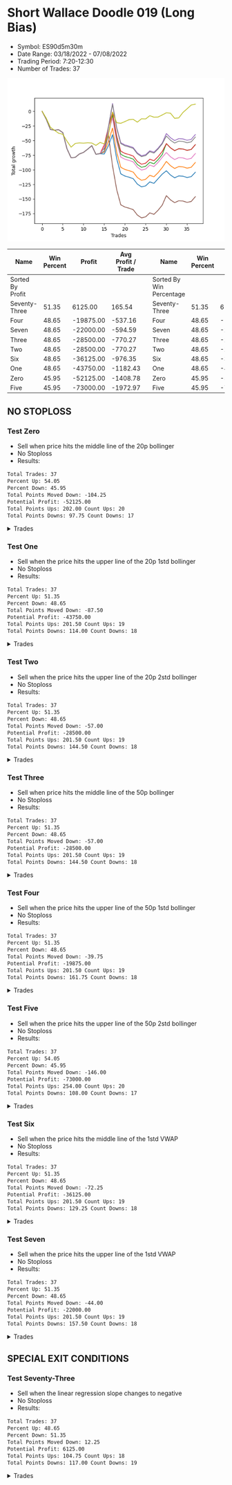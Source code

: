 # Short Wallace Doodle 019 (Long Bias)
- Symbol: ES90d5m30m
- Date Range: 03/18/2022 - 07/08/2022
- Trading Period: 7:20-12:30
- Number of Trades: 37

![Plot](ShortWallaceDoodle019ES90d5m30m(LongBias).png)

| Name | Win Percent | Profit | Avg Profit / Trade |     | Name | Win Percent | Profit | Avg Profit / Trade |
| ---- | ----------- | ------ | ------------------ | --- | ---- | ----------- | ------ | ------------------ |
| Sorted By <br> Profit | | | | | Sorted By <br> Win Percentage ||||
| Seventy-Three | 51.35 | 6125.00 | 165.54 |     | Seventy-Three | 51.35 | 6125.00 | 165.54 |
| Four | 48.65 | -19875.00 | -537.16 |     | Four | 48.65 | -19875.00 | -537.16 |
| Seven | 48.65 | -22000.00 | -594.59 |     | Seven | 48.65 | -22000.00 | -594.59 |
| Three | 48.65 | -28500.00 | -770.27 |     | Three | 48.65 | -28500.00 | -770.27 |
| Two | 48.65 | -28500.00 | -770.27 |     | Two | 48.65 | -28500.00 | -770.27 |
| Six | 48.65 | -36125.00 | -976.35 |     | Six | 48.65 | -36125.00 | -976.35 |
| One | 48.65 | -43750.00 | -1182.43 |     | One | 48.65 | -43750.00 | -1182.43 |
| Zero | 45.95 | -52125.00 | -1408.78 |     | Zero | 45.95 | -52125.00 | -1408.78 |
| Five | 45.95 | -73000.00 | -1972.97 |     | Five | 45.95 | -73000.00 | -1972.97 |

## NO STOPLOSS

### Test Zero
* Sell when price hits the middle line of the 20p bollinger
* No Stoploss
* Results:
```
Total Trades: 37
Percent Up: 54.05
Percent Down: 45.95
Total Points Moved Down: -104.25
Potential Profit: -52125.00
Total Points Ups: 202.00 Count Ups: 20
Total Points Downs: 97.75 Count Downs: 17
```

<details><summary>Trades</summary>

<code>In: 2022-03-24 08:05:00		Out: 2022-03-24 08:35:55		Total Position Time: 30:55		Total Move Down: -13.50		Total to Date: -13.50</code> <br />
<code>In: 2022-03-24 08:10:00		Out: 2022-03-24 08:40:55		Total Position Time: 30:55		Total Move Down: -17.50		Total to Date: -31.00</code> <br />
<code>In: 2022-03-24 08:30:00		Out: 2022-03-24 09:00:55		Total Position Time: 30:55		Total Move Down: -1.25		Total to Date: -32.25</code> <br />
<code>In: 2022-03-25 07:25:00		Out: 2022-03-25 07:55:55		Total Position Time: 30:55		Total Move Down: 0.75		Total to Date: -31.50</code> <br />
<code>In: 2022-03-29 12:10:00		Out: 2022-03-29 12:40:55		Total Position Time: 30:55		Total Move Down: -5.00		Total to Date: -36.50</code> <br />
<code>In: 2022-04-07 11:45:00		Out: 2022-04-07 12:15:55		Total Position Time: 30:55		Total Move Down: -27.50		Total to Date: -64.00</code> <br />
<code>In: 2022-04-07 11:50:00		Out: 2022-04-07 12:20:55		Total Position Time: 30:55		Total Move Down: -15.50		Total to Date: -79.50</code> <br />
<code>In: 2022-04-07 12:15:00		Out: 2022-04-07 12:45:55		Total Position Time: 30:55		Total Move Down: 0.75		Total to Date: -78.75</code> <br />
<code>In: 2022-04-08 08:05:00		Out: 2022-04-08 08:35:55		Total Position Time: 30:55		Total Move Down: 5.75		Total to Date: -73.00</code> <br />
<code>In: 2022-04-13 08:25:00		Out: 2022-04-13 08:55:55		Total Position Time: 30:55		Total Move Down: 2.75		Total to Date: -70.25</code> <br />
<code>In: 2022-04-13 08:30:00		Out: 2022-04-13 09:00:55		Total Position Time: 30:55		Total Move Down: 5.50		Total to Date: -64.75</code> <br />
<code>In: 2022-04-20 10:45:00		Out: 2022-04-20 11:13:25		Total Position Time: 28:25		Total Move Down: 5.75		Total to Date: -59.00</code> <br />
<code>In: 2022-04-28 09:50:00		Out: 2022-04-28 10:20:55		Total Position Time: 30:55		Total Move Down: -14.75		Total to Date: -73.75</code> <br />
<code>In: 2022-05-03 08:30:00		Out: 2022-05-03 09:00:55		Total Position Time: 30:55		Total Move Down: 1.25		Total to Date: -72.50</code> <br />
<code>In: 2022-05-04 10:55:00		Out: 2022-05-04 10:56:10		Total Position Time: 01:10		Total Move Down: -0.50		Total to Date: -73.00</code> <br />
<code>In: 2022-05-04 11:05:00		Out: 2022-05-04 11:07:15		Total Position Time: 02:15		Total Move Down: 14.00		Total to Date: -59.00</code> <br />
<code>In: 2022-05-04 11:30:00		Out: 2022-05-04 11:31:10		Total Position Time: 01:10		Total Move Down: 19.00		Total to Date: -40.00</code> <br />
<code>In: 2022-05-04 12:05:00		Out: 2022-05-04 12:35:55		Total Position Time: 30:55		Total Move Down: -40.75		Total to Date: -80.75</code> <br />
<code>In: 2022-05-04 12:15:00		Out: 2022-05-04 12:45:55		Total Position Time: 30:55		Total Move Down: -26.25		Total to Date: -107.00</code> <br />
<code>In: 2022-05-16 10:35:00		Out: 2022-05-16 11:05:55		Total Position Time: 30:55		Total Move Down: -3.75		Total to Date: -110.75</code> <br />
<code>In: 2022-05-16 10:40:00		Out: 2022-05-16 11:10:55		Total Position Time: 30:55		Total Move Down: -2.00		Total to Date: -112.75</code> <br />
<code>In: 2022-05-17 12:05:00		Out: 2022-05-17 12:35:55		Total Position Time: 30:55		Total Move Down: -2.50		Total to Date: -115.25</code> <br />
<code>In: 2022-05-24 10:55:00		Out: 2022-05-24 11:25:55		Total Position Time: 30:55		Total Move Down: -9.25		Total to Date: -124.50</code> <br />
<code>In: 2022-05-24 11:10:00		Out: 2022-05-24 11:40:55		Total Position Time: 30:55		Total Move Down: -4.75		Total to Date: -129.25</code> <br />
<code>In: 2022-05-27 12:25:00		Out: 2022-05-27 12:46:00		Total Position Time: 21:00		Total Move Down: 1.75		Total to Date: -127.50</code> <br />
<code>In: 2022-05-31 09:05:00		Out: 2022-05-31 09:35:55		Total Position Time: 30:55		Total Move Down: 6.75		Total to Date: -120.75</code> <br />
<code>In: 2022-06-07 07:40:00		Out: 2022-06-07 08:10:55		Total Position Time: 30:55		Total Move Down: -2.50		Total to Date: -123.25</code> <br />
<code>In: 2022-06-21 12:05:00		Out: 2022-06-21 12:35:35		Total Position Time: 30:35		Total Move Down: 8.00		Total to Date: -115.25</code> <br />
<code>In: 2022-06-21 12:10:00		Out: 2022-06-21 12:35:35		Total Position Time: 25:35		Total Move Down: 7.75		Total to Date: -107.50</code> <br />
<code>In: 2022-06-23 08:10:00		Out: 2022-06-23 08:24:00		Total Position Time: 14:00		Total Move Down: 5.75		Total to Date: -101.75</code> <br />
<code>In: 2022-06-27 07:55:00		Out: 2022-06-27 08:25:55		Total Position Time: 30:55		Total Move Down: -7.25		Total to Date: -109.00</code> <br />
<code>In: 2022-06-27 08:20:00		Out: 2022-06-27 08:50:55		Total Position Time: 30:55		Total Move Down: -4.75		Total to Date: -113.75</code> <br />
<code>In: 2022-06-27 08:25:00		Out: 2022-06-27 08:55:55		Total Position Time: 30:55		Total Move Down: 3.25		Total to Date: -110.50</code> <br />
<code>In: 2022-07-05 10:40:00		Out: 2022-07-05 11:10:55		Total Position Time: 30:55		Total Move Down: -0.50		Total to Date: -111.00</code> <br />
<code>In: 2022-07-05 11:40:00		Out: 2022-07-05 12:10:55		Total Position Time: 30:55		Total Move Down: -2.25		Total to Date: -113.25</code> <br />
<code>In: 2022-07-06 11:45:00		Out: 2022-07-06 12:15:55		Total Position Time: 30:55		Total Move Down: 1.50		Total to Date: -111.75</code> <br />
<code>In: 2022-07-07 12:20:00		Out: 2022-07-07 12:38:25		Total Position Time: 18:25		Total Move Down: 7.50		Total to Date: -104.25</code> <br />


</details>

### Test One
* Sell when the price hits the upper line of the 20p 1std bollinger
* No Stoploss
* Results:
```
Total Trades: 37
Percent Up: 51.35
Percent Down: 48.65
Total Points Moved Down: -87.50
Potential Profit: -43750.00
Total Points Ups: 201.50 Count Ups: 19
Total Points Downs: 114.00 Count Downs: 18
```

<details><summary>Trades</summary>

<code>In: 2022-03-24 08:05:00		Out: 2022-03-24 08:35:55		Total Position Time: 30:55		Total Move Down: -13.50		Total to Date: -13.50</code> <br />
<code>In: 2022-03-24 08:10:00		Out: 2022-03-24 08:40:55		Total Position Time: 30:55		Total Move Down: -17.50		Total to Date: -31.00</code> <br />
<code>In: 2022-03-24 08:30:00		Out: 2022-03-24 09:00:55		Total Position Time: 30:55		Total Move Down: -1.25		Total to Date: -32.25</code> <br />
<code>In: 2022-03-25 07:25:00		Out: 2022-03-25 07:55:55		Total Position Time: 30:55		Total Move Down: 0.75		Total to Date: -31.50</code> <br />
<code>In: 2022-03-29 12:10:00		Out: 2022-03-29 12:40:55		Total Position Time: 30:55		Total Move Down: -5.00		Total to Date: -36.50</code> <br />
<code>In: 2022-04-07 11:45:00		Out: 2022-04-07 12:15:55		Total Position Time: 30:55		Total Move Down: -27.50		Total to Date: -64.00</code> <br />
<code>In: 2022-04-07 11:50:00		Out: 2022-04-07 12:20:55		Total Position Time: 30:55		Total Move Down: -15.50		Total to Date: -79.50</code> <br />
<code>In: 2022-04-07 12:15:00		Out: 2022-04-07 12:45:55		Total Position Time: 30:55		Total Move Down: 0.75		Total to Date: -78.75</code> <br />
<code>In: 2022-04-08 08:05:00		Out: 2022-04-08 08:35:55		Total Position Time: 30:55		Total Move Down: 5.75		Total to Date: -73.00</code> <br />
<code>In: 2022-04-13 08:25:00		Out: 2022-04-13 08:55:55		Total Position Time: 30:55		Total Move Down: 2.75		Total to Date: -70.25</code> <br />
<code>In: 2022-04-13 08:30:00		Out: 2022-04-13 09:00:55		Total Position Time: 30:55		Total Move Down: 5.50		Total to Date: -64.75</code> <br />
<code>In: 2022-04-20 10:45:00		Out: 2022-04-20 11:15:55		Total Position Time: 30:55		Total Move Down: 6.00		Total to Date: -58.75</code> <br />
<code>In: 2022-04-28 09:50:00		Out: 2022-04-28 10:20:55		Total Position Time: 30:55		Total Move Down: -14.75		Total to Date: -73.50</code> <br />
<code>In: 2022-05-03 08:30:00		Out: 2022-05-03 09:00:55		Total Position Time: 30:55		Total Move Down: 1.25		Total to Date: -72.25</code> <br />
<code>In: 2022-05-04 10:55:00		Out: 2022-05-04 11:07:20		Total Position Time: 12:20		Total Move Down: 2.50		Total to Date: -69.75</code> <br />
<code>In: 2022-05-04 11:05:00		Out: 2022-05-04 11:07:20		Total Position Time: 02:20		Total Move Down: 18.00		Total to Date: -51.75</code> <br />
<code>In: 2022-05-04 11:30:00		Out: 2022-05-04 11:31:20		Total Position Time: 01:20		Total Move Down: 23.00		Total to Date: -28.75</code> <br />
<code>In: 2022-05-04 12:05:00		Out: 2022-05-04 12:35:55		Total Position Time: 30:55		Total Move Down: -40.75		Total to Date: -69.50</code> <br />
<code>In: 2022-05-04 12:15:00		Out: 2022-05-04 12:45:55		Total Position Time: 30:55		Total Move Down: -26.25		Total to Date: -95.75</code> <br />
<code>In: 2022-05-16 10:35:00		Out: 2022-05-16 11:05:55		Total Position Time: 30:55		Total Move Down: -3.75		Total to Date: -99.50</code> <br />
<code>In: 2022-05-16 10:40:00		Out: 2022-05-16 11:10:55		Total Position Time: 30:55		Total Move Down: -2.00		Total to Date: -101.50</code> <br />
<code>In: 2022-05-17 12:05:00		Out: 2022-05-17 12:35:55		Total Position Time: 30:55		Total Move Down: -2.50		Total to Date: -104.00</code> <br />
<code>In: 2022-05-24 10:55:00		Out: 2022-05-24 11:25:55		Total Position Time: 30:55		Total Move Down: -9.25		Total to Date: -113.25</code> <br />
<code>In: 2022-05-24 11:10:00		Out: 2022-05-24 11:40:55		Total Position Time: 30:55		Total Move Down: -4.75		Total to Date: -118.00</code> <br />
<code>In: 2022-05-27 12:25:00		Out: 2022-05-27 12:46:00		Total Position Time: 21:00		Total Move Down: 1.75		Total to Date: -116.25</code> <br />
<code>In: 2022-05-31 09:05:00		Out: 2022-05-31 09:35:55		Total Position Time: 30:55		Total Move Down: 6.75		Total to Date: -109.50</code> <br />
<code>In: 2022-06-07 07:40:00		Out: 2022-06-07 08:10:55		Total Position Time: 30:55		Total Move Down: -2.50		Total to Date: -112.00</code> <br />
<code>In: 2022-06-21 12:05:00		Out: 2022-06-21 12:35:55		Total Position Time: 30:55		Total Move Down: 7.00		Total to Date: -105.00</code> <br />
<code>In: 2022-06-21 12:10:00		Out: 2022-06-21 12:40:55		Total Position Time: 30:55		Total Move Down: 8.75		Total to Date: -96.25</code> <br />
<code>In: 2022-06-23 08:10:00		Out: 2022-06-23 08:31:35		Total Position Time: 21:35		Total Move Down: 10.50		Total to Date: -85.75</code> <br />
<code>In: 2022-06-27 07:55:00		Out: 2022-06-27 08:25:55		Total Position Time: 30:55		Total Move Down: -7.25		Total to Date: -93.00</code> <br />
<code>In: 2022-06-27 08:20:00		Out: 2022-06-27 08:50:55		Total Position Time: 30:55		Total Move Down: -4.75		Total to Date: -97.75</code> <br />
<code>In: 2022-06-27 08:25:00		Out: 2022-06-27 08:55:55		Total Position Time: 30:55		Total Move Down: 3.25		Total to Date: -94.50</code> <br />
<code>In: 2022-07-05 10:40:00		Out: 2022-07-05 11:10:55		Total Position Time: 30:55		Total Move Down: -0.50		Total to Date: -95.00</code> <br />
<code>In: 2022-07-05 11:40:00		Out: 2022-07-05 12:10:55		Total Position Time: 30:55		Total Move Down: -2.25		Total to Date: -97.25</code> <br />
<code>In: 2022-07-06 11:45:00		Out: 2022-07-06 12:15:55		Total Position Time: 30:55		Total Move Down: 1.50		Total to Date: -95.75</code> <br />
<code>In: 2022-07-07 12:20:00		Out: 2022-07-07 12:46:00		Total Position Time: 26:00		Total Move Down: 8.25		Total to Date: -87.50</code> <br />


</details>

### Test Two
* Sell when the price hits the upper line of the 20p 2std bollinger
* No Stoploss
* Results:
```
Total Trades: 37
Percent Up: 51.35
Percent Down: 48.65
Total Points Moved Down: -57.00
Potential Profit: -28500.00
Total Points Ups: 201.50 Count Ups: 19
Total Points Downs: 144.50 Count Downs: 18
```

<details><summary>Trades</summary>

<code>In: 2022-03-24 08:05:00		Out: 2022-03-24 08:35:55		Total Position Time: 30:55		Total Move Down: -13.50		Total to Date: -13.50</code> <br />
<code>In: 2022-03-24 08:10:00		Out: 2022-03-24 08:40:55		Total Position Time: 30:55		Total Move Down: -17.50		Total to Date: -31.00</code> <br />
<code>In: 2022-03-24 08:30:00		Out: 2022-03-24 09:00:55		Total Position Time: 30:55		Total Move Down: -1.25		Total to Date: -32.25</code> <br />
<code>In: 2022-03-25 07:25:00		Out: 2022-03-25 07:55:55		Total Position Time: 30:55		Total Move Down: 0.75		Total to Date: -31.50</code> <br />
<code>In: 2022-03-29 12:10:00		Out: 2022-03-29 12:40:55		Total Position Time: 30:55		Total Move Down: -5.00		Total to Date: -36.50</code> <br />
<code>In: 2022-04-07 11:45:00		Out: 2022-04-07 12:15:55		Total Position Time: 30:55		Total Move Down: -27.50		Total to Date: -64.00</code> <br />
<code>In: 2022-04-07 11:50:00		Out: 2022-04-07 12:20:55		Total Position Time: 30:55		Total Move Down: -15.50		Total to Date: -79.50</code> <br />
<code>In: 2022-04-07 12:15:00		Out: 2022-04-07 12:45:55		Total Position Time: 30:55		Total Move Down: 0.75		Total to Date: -78.75</code> <br />
<code>In: 2022-04-08 08:05:00		Out: 2022-04-08 08:35:55		Total Position Time: 30:55		Total Move Down: 5.75		Total to Date: -73.00</code> <br />
<code>In: 2022-04-13 08:25:00		Out: 2022-04-13 08:55:55		Total Position Time: 30:55		Total Move Down: 2.75		Total to Date: -70.25</code> <br />
<code>In: 2022-04-13 08:30:00		Out: 2022-04-13 09:00:55		Total Position Time: 30:55		Total Move Down: 5.50		Total to Date: -64.75</code> <br />
<code>In: 2022-04-20 10:45:00		Out: 2022-04-20 11:15:55		Total Position Time: 30:55		Total Move Down: 6.00		Total to Date: -58.75</code> <br />
<code>In: 2022-04-28 09:50:00		Out: 2022-04-28 10:20:55		Total Position Time: 30:55		Total Move Down: -14.75		Total to Date: -73.50</code> <br />
<code>In: 2022-05-03 08:30:00		Out: 2022-05-03 09:00:55		Total Position Time: 30:55		Total Move Down: 1.25		Total to Date: -72.25</code> <br />
<code>In: 2022-05-04 10:55:00		Out: 2022-05-04 11:07:40		Total Position Time: 12:40		Total Move Down: 9.00		Total to Date: -63.25</code> <br />
<code>In: 2022-05-04 11:05:00		Out: 2022-05-04 11:07:40		Total Position Time: 02:40		Total Move Down: 24.50		Total to Date: -38.75</code> <br />
<code>In: 2022-05-04 11:30:00		Out: 2022-05-04 11:32:25		Total Position Time: 02:25		Total Move Down: 32.25		Total to Date: -6.50</code> <br />
<code>In: 2022-05-04 12:05:00		Out: 2022-05-04 12:35:55		Total Position Time: 30:55		Total Move Down: -40.75		Total to Date: -47.25</code> <br />
<code>In: 2022-05-04 12:15:00		Out: 2022-05-04 12:45:55		Total Position Time: 30:55		Total Move Down: -26.25		Total to Date: -73.50</code> <br />
<code>In: 2022-05-16 10:35:00		Out: 2022-05-16 11:05:55		Total Position Time: 30:55		Total Move Down: -3.75		Total to Date: -77.25</code> <br />
<code>In: 2022-05-16 10:40:00		Out: 2022-05-16 11:10:55		Total Position Time: 30:55		Total Move Down: -2.00		Total to Date: -79.25</code> <br />
<code>In: 2022-05-17 12:05:00		Out: 2022-05-17 12:35:55		Total Position Time: 30:55		Total Move Down: -2.50		Total to Date: -81.75</code> <br />
<code>In: 2022-05-24 10:55:00		Out: 2022-05-24 11:25:55		Total Position Time: 30:55		Total Move Down: -9.25		Total to Date: -91.00</code> <br />
<code>In: 2022-05-24 11:10:00		Out: 2022-05-24 11:40:55		Total Position Time: 30:55		Total Move Down: -4.75		Total to Date: -95.75</code> <br />
<code>In: 2022-05-27 12:25:00		Out: 2022-05-27 12:46:00		Total Position Time: 21:00		Total Move Down: 1.75		Total to Date: -94.00</code> <br />
<code>In: 2022-05-31 09:05:00		Out: 2022-05-31 09:35:55		Total Position Time: 30:55		Total Move Down: 6.75		Total to Date: -87.25</code> <br />
<code>In: 2022-06-07 07:40:00		Out: 2022-06-07 08:10:55		Total Position Time: 30:55		Total Move Down: -2.50		Total to Date: -89.75</code> <br />
<code>In: 2022-06-21 12:05:00		Out: 2022-06-21 12:35:55		Total Position Time: 30:55		Total Move Down: 7.00		Total to Date: -82.75</code> <br />
<code>In: 2022-06-21 12:10:00		Out: 2022-06-21 12:40:55		Total Position Time: 30:55		Total Move Down: 8.75		Total to Date: -74.00</code> <br />
<code>In: 2022-06-23 08:10:00		Out: 2022-06-23 08:40:05		Total Position Time: 30:05		Total Move Down: 18.75		Total to Date: -55.25</code> <br />
<code>In: 2022-06-27 07:55:00		Out: 2022-06-27 08:25:55		Total Position Time: 30:55		Total Move Down: -7.25		Total to Date: -62.50</code> <br />
<code>In: 2022-06-27 08:20:00		Out: 2022-06-27 08:50:55		Total Position Time: 30:55		Total Move Down: -4.75		Total to Date: -67.25</code> <br />
<code>In: 2022-06-27 08:25:00		Out: 2022-06-27 08:55:55		Total Position Time: 30:55		Total Move Down: 3.25		Total to Date: -64.00</code> <br />
<code>In: 2022-07-05 10:40:00		Out: 2022-07-05 11:10:55		Total Position Time: 30:55		Total Move Down: -0.50		Total to Date: -64.50</code> <br />
<code>In: 2022-07-05 11:40:00		Out: 2022-07-05 12:10:55		Total Position Time: 30:55		Total Move Down: -2.25		Total to Date: -66.75</code> <br />
<code>In: 2022-07-06 11:45:00		Out: 2022-07-06 12:15:55		Total Position Time: 30:55		Total Move Down: 1.50		Total to Date: -65.25</code> <br />
<code>In: 2022-07-07 12:20:00		Out: 2022-07-07 12:46:00		Total Position Time: 26:00		Total Move Down: 8.25		Total to Date: -57.00</code> <br />


</details>

### Test Three
* Sell when price hits the middle line of the 50p bollinger
* No Stoploss
* Results:
```
Total Trades: 37
Percent Up: 51.35
Percent Down: 48.65
Total Points Moved Down: -57.00
Potential Profit: -28500.00
Total Points Ups: 201.50 Count Ups: 19
Total Points Downs: 144.50 Count Downs: 18
```

<details><summary>Trades</summary>

<code>In: 2022-03-24 08:05:00		Out: 2022-03-24 08:35:55		Total Position Time: 30:55		Total Move Down: -13.50		Total to Date: -13.50</code> <br />
<code>In: 2022-03-24 08:10:00		Out: 2022-03-24 08:40:55		Total Position Time: 30:55		Total Move Down: -17.50		Total to Date: -31.00</code> <br />
<code>In: 2022-03-24 08:30:00		Out: 2022-03-24 09:00:55		Total Position Time: 30:55		Total Move Down: -1.25		Total to Date: -32.25</code> <br />
<code>In: 2022-03-25 07:25:00		Out: 2022-03-25 07:55:55		Total Position Time: 30:55		Total Move Down: 0.75		Total to Date: -31.50</code> <br />
<code>In: 2022-03-29 12:10:00		Out: 2022-03-29 12:40:55		Total Position Time: 30:55		Total Move Down: -5.00		Total to Date: -36.50</code> <br />
<code>In: 2022-04-07 11:45:00		Out: 2022-04-07 12:15:55		Total Position Time: 30:55		Total Move Down: -27.50		Total to Date: -64.00</code> <br />
<code>In: 2022-04-07 11:50:00		Out: 2022-04-07 12:20:55		Total Position Time: 30:55		Total Move Down: -15.50		Total to Date: -79.50</code> <br />
<code>In: 2022-04-07 12:15:00		Out: 2022-04-07 12:45:55		Total Position Time: 30:55		Total Move Down: 0.75		Total to Date: -78.75</code> <br />
<code>In: 2022-04-08 08:05:00		Out: 2022-04-08 08:35:55		Total Position Time: 30:55		Total Move Down: 5.75		Total to Date: -73.00</code> <br />
<code>In: 2022-04-13 08:25:00		Out: 2022-04-13 08:55:55		Total Position Time: 30:55		Total Move Down: 2.75		Total to Date: -70.25</code> <br />
<code>In: 2022-04-13 08:30:00		Out: 2022-04-13 09:00:55		Total Position Time: 30:55		Total Move Down: 5.50		Total to Date: -64.75</code> <br />
<code>In: 2022-04-20 10:45:00		Out: 2022-04-20 11:15:55		Total Position Time: 30:55		Total Move Down: 6.00		Total to Date: -58.75</code> <br />
<code>In: 2022-04-28 09:50:00		Out: 2022-04-28 10:20:55		Total Position Time: 30:55		Total Move Down: -14.75		Total to Date: -73.50</code> <br />
<code>In: 2022-05-03 08:30:00		Out: 2022-05-03 09:00:55		Total Position Time: 30:55		Total Move Down: 1.25		Total to Date: -72.25</code> <br />
<code>In: 2022-05-04 10:55:00		Out: 2022-05-04 11:20:50		Total Position Time: 25:50		Total Move Down: 14.75		Total to Date: -57.50</code> <br />
<code>In: 2022-05-04 11:05:00		Out: 2022-05-04 11:20:50		Total Position Time: 15:50		Total Move Down: 30.25		Total to Date: -27.25</code> <br />
<code>In: 2022-05-04 11:30:00		Out: 2022-05-04 11:31:40		Total Position Time: 01:40		Total Move Down: 26.00		Total to Date: -1.25</code> <br />
<code>In: 2022-05-04 12:05:00		Out: 2022-05-04 12:35:55		Total Position Time: 30:55		Total Move Down: -40.75		Total to Date: -42.00</code> <br />
<code>In: 2022-05-04 12:15:00		Out: 2022-05-04 12:45:55		Total Position Time: 30:55		Total Move Down: -26.25		Total to Date: -68.25</code> <br />
<code>In: 2022-05-16 10:35:00		Out: 2022-05-16 11:05:55		Total Position Time: 30:55		Total Move Down: -3.75		Total to Date: -72.00</code> <br />
<code>In: 2022-05-16 10:40:00		Out: 2022-05-16 11:10:55		Total Position Time: 30:55		Total Move Down: -2.00		Total to Date: -74.00</code> <br />
<code>In: 2022-05-17 12:05:00		Out: 2022-05-17 12:35:55		Total Position Time: 30:55		Total Move Down: -2.50		Total to Date: -76.50</code> <br />
<code>In: 2022-05-24 10:55:00		Out: 2022-05-24 11:25:55		Total Position Time: 30:55		Total Move Down: -9.25		Total to Date: -85.75</code> <br />
<code>In: 2022-05-24 11:10:00		Out: 2022-05-24 11:40:55		Total Position Time: 30:55		Total Move Down: -4.75		Total to Date: -90.50</code> <br />
<code>In: 2022-05-27 12:25:00		Out: 2022-05-27 12:46:00		Total Position Time: 21:00		Total Move Down: 1.75		Total to Date: -88.75</code> <br />
<code>In: 2022-05-31 09:05:00		Out: 2022-05-31 09:35:55		Total Position Time: 30:55		Total Move Down: 6.75		Total to Date: -82.00</code> <br />
<code>In: 2022-06-07 07:40:00		Out: 2022-06-07 08:10:55		Total Position Time: 30:55		Total Move Down: -2.50		Total to Date: -84.50</code> <br />
<code>In: 2022-06-21 12:05:00		Out: 2022-06-21 12:35:55		Total Position Time: 30:55		Total Move Down: 7.00		Total to Date: -77.50</code> <br />
<code>In: 2022-06-21 12:10:00		Out: 2022-06-21 12:40:55		Total Position Time: 30:55		Total Move Down: 8.75		Total to Date: -68.75</code> <br />
<code>In: 2022-06-23 08:10:00		Out: 2022-06-23 08:35:20		Total Position Time: 25:20		Total Move Down: 13.50		Total to Date: -55.25</code> <br />
<code>In: 2022-06-27 07:55:00		Out: 2022-06-27 08:25:55		Total Position Time: 30:55		Total Move Down: -7.25		Total to Date: -62.50</code> <br />
<code>In: 2022-06-27 08:20:00		Out: 2022-06-27 08:50:55		Total Position Time: 30:55		Total Move Down: -4.75		Total to Date: -67.25</code> <br />
<code>In: 2022-06-27 08:25:00		Out: 2022-06-27 08:55:55		Total Position Time: 30:55		Total Move Down: 3.25		Total to Date: -64.00</code> <br />
<code>In: 2022-07-05 10:40:00		Out: 2022-07-05 11:10:55		Total Position Time: 30:55		Total Move Down: -0.50		Total to Date: -64.50</code> <br />
<code>In: 2022-07-05 11:40:00		Out: 2022-07-05 12:10:55		Total Position Time: 30:55		Total Move Down: -2.25		Total to Date: -66.75</code> <br />
<code>In: 2022-07-06 11:45:00		Out: 2022-07-06 12:15:55		Total Position Time: 30:55		Total Move Down: 1.50		Total to Date: -65.25</code> <br />
<code>In: 2022-07-07 12:20:00		Out: 2022-07-07 12:46:00		Total Position Time: 26:00		Total Move Down: 8.25		Total to Date: -57.00</code> <br />


</details>

### Test Four
* Sell when the price hits the upper line of the 50p 1std bollinger
* No Stoploss
* Results:
```
Total Trades: 37
Percent Up: 51.35
Percent Down: 48.65
Total Points Moved Down: -39.75
Potential Profit: -19875.00
Total Points Ups: 201.50 Count Ups: 19
Total Points Downs: 161.75 Count Downs: 18
```

<details><summary>Trades</summary>

<code>In: 2022-03-24 08:05:00		Out: 2022-03-24 08:35:55		Total Position Time: 30:55		Total Move Down: -13.50		Total to Date: -13.50</code> <br />
<code>In: 2022-03-24 08:10:00		Out: 2022-03-24 08:40:55		Total Position Time: 30:55		Total Move Down: -17.50		Total to Date: -31.00</code> <br />
<code>In: 2022-03-24 08:30:00		Out: 2022-03-24 09:00:55		Total Position Time: 30:55		Total Move Down: -1.25		Total to Date: -32.25</code> <br />
<code>In: 2022-03-25 07:25:00		Out: 2022-03-25 07:55:55		Total Position Time: 30:55		Total Move Down: 0.75		Total to Date: -31.50</code> <br />
<code>In: 2022-03-29 12:10:00		Out: 2022-03-29 12:40:55		Total Position Time: 30:55		Total Move Down: -5.00		Total to Date: -36.50</code> <br />
<code>In: 2022-04-07 11:45:00		Out: 2022-04-07 12:15:55		Total Position Time: 30:55		Total Move Down: -27.50		Total to Date: -64.00</code> <br />
<code>In: 2022-04-07 11:50:00		Out: 2022-04-07 12:20:55		Total Position Time: 30:55		Total Move Down: -15.50		Total to Date: -79.50</code> <br />
<code>In: 2022-04-07 12:15:00		Out: 2022-04-07 12:45:55		Total Position Time: 30:55		Total Move Down: 0.75		Total to Date: -78.75</code> <br />
<code>In: 2022-04-08 08:05:00		Out: 2022-04-08 08:35:55		Total Position Time: 30:55		Total Move Down: 5.75		Total to Date: -73.00</code> <br />
<code>In: 2022-04-13 08:25:00		Out: 2022-04-13 08:55:55		Total Position Time: 30:55		Total Move Down: 2.75		Total to Date: -70.25</code> <br />
<code>In: 2022-04-13 08:30:00		Out: 2022-04-13 09:00:55		Total Position Time: 30:55		Total Move Down: 5.50		Total to Date: -64.75</code> <br />
<code>In: 2022-04-20 10:45:00		Out: 2022-04-20 11:15:55		Total Position Time: 30:55		Total Move Down: 6.00		Total to Date: -58.75</code> <br />
<code>In: 2022-04-28 09:50:00		Out: 2022-04-28 10:20:55		Total Position Time: 30:55		Total Move Down: -14.75		Total to Date: -73.50</code> <br />
<code>In: 2022-05-03 08:30:00		Out: 2022-05-03 09:00:55		Total Position Time: 30:55		Total Move Down: 1.25		Total to Date: -72.25</code> <br />
<code>In: 2022-05-04 10:55:00		Out: 2022-05-04 11:25:55		Total Position Time: 30:55		Total Move Down: 3.75		Total to Date: -68.50</code> <br />
<code>In: 2022-05-04 11:05:00		Out: 2022-05-04 11:34:10		Total Position Time: 29:10		Total Move Down: 41.75		Total to Date: -26.75</code> <br />
<code>In: 2022-05-04 11:30:00		Out: 2022-05-04 11:34:10		Total Position Time: 04:10		Total Move Down: 40.00		Total to Date: 13.25</code> <br />
<code>In: 2022-05-04 12:05:00		Out: 2022-05-04 12:35:55		Total Position Time: 30:55		Total Move Down: -40.75		Total to Date: -27.50</code> <br />
<code>In: 2022-05-04 12:15:00		Out: 2022-05-04 12:45:55		Total Position Time: 30:55		Total Move Down: -26.25		Total to Date: -53.75</code> <br />
<code>In: 2022-05-16 10:35:00		Out: 2022-05-16 11:05:55		Total Position Time: 30:55		Total Move Down: -3.75		Total to Date: -57.50</code> <br />
<code>In: 2022-05-16 10:40:00		Out: 2022-05-16 11:10:55		Total Position Time: 30:55		Total Move Down: -2.00		Total to Date: -59.50</code> <br />
<code>In: 2022-05-17 12:05:00		Out: 2022-05-17 12:35:55		Total Position Time: 30:55		Total Move Down: -2.50		Total to Date: -62.00</code> <br />
<code>In: 2022-05-24 10:55:00		Out: 2022-05-24 11:25:55		Total Position Time: 30:55		Total Move Down: -9.25		Total to Date: -71.25</code> <br />
<code>In: 2022-05-24 11:10:00		Out: 2022-05-24 11:40:55		Total Position Time: 30:55		Total Move Down: -4.75		Total to Date: -76.00</code> <br />
<code>In: 2022-05-27 12:25:00		Out: 2022-05-27 12:46:00		Total Position Time: 21:00		Total Move Down: 1.75		Total to Date: -74.25</code> <br />
<code>In: 2022-05-31 09:05:00		Out: 2022-05-31 09:35:55		Total Position Time: 30:55		Total Move Down: 6.75		Total to Date: -67.50</code> <br />
<code>In: 2022-06-07 07:40:00		Out: 2022-06-07 08:10:55		Total Position Time: 30:55		Total Move Down: -2.50		Total to Date: -70.00</code> <br />
<code>In: 2022-06-21 12:05:00		Out: 2022-06-21 12:35:55		Total Position Time: 30:55		Total Move Down: 7.00		Total to Date: -63.00</code> <br />
<code>In: 2022-06-21 12:10:00		Out: 2022-06-21 12:40:55		Total Position Time: 30:55		Total Move Down: 8.75		Total to Date: -54.25</code> <br />
<code>In: 2022-06-23 08:10:00		Out: 2022-06-23 08:40:55		Total Position Time: 30:55		Total Move Down: 16.25		Total to Date: -38.00</code> <br />
<code>In: 2022-06-27 07:55:00		Out: 2022-06-27 08:25:55		Total Position Time: 30:55		Total Move Down: -7.25		Total to Date: -45.25</code> <br />
<code>In: 2022-06-27 08:20:00		Out: 2022-06-27 08:50:55		Total Position Time: 30:55		Total Move Down: -4.75		Total to Date: -50.00</code> <br />
<code>In: 2022-06-27 08:25:00		Out: 2022-06-27 08:55:55		Total Position Time: 30:55		Total Move Down: 3.25		Total to Date: -46.75</code> <br />
<code>In: 2022-07-05 10:40:00		Out: 2022-07-05 11:10:55		Total Position Time: 30:55		Total Move Down: -0.50		Total to Date: -47.25</code> <br />
<code>In: 2022-07-05 11:40:00		Out: 2022-07-05 12:10:55		Total Position Time: 30:55		Total Move Down: -2.25		Total to Date: -49.50</code> <br />
<code>In: 2022-07-06 11:45:00		Out: 2022-07-06 12:15:55		Total Position Time: 30:55		Total Move Down: 1.50		Total to Date: -48.00</code> <br />
<code>In: 2022-07-07 12:20:00		Out: 2022-07-07 12:46:00		Total Position Time: 26:00		Total Move Down: 8.25		Total to Date: -39.75</code> <br />


</details>

### Test Five
* Sell when the price hits the upper line of the 50p 2std bollinger
* No Stoploss
* Results:
```
Total Trades: 37
Percent Up: 54.05
Percent Down: 45.95
Total Points Moved Down: -146.00
Potential Profit: -73000.00
Total Points Ups: 254.00 Count Ups: 20
Total Points Downs: 108.00 Count Downs: 17
```

<details><summary>Trades</summary>

<code>In: 2022-03-24 08:05:00		Out: 2022-03-24 08:35:55		Total Position Time: 30:55		Total Move Down: -13.50		Total to Date: -13.50</code> <br />
<code>In: 2022-03-24 08:10:00		Out: 2022-03-24 08:40:55		Total Position Time: 30:55		Total Move Down: -17.50		Total to Date: -31.00</code> <br />
<code>In: 2022-03-24 08:30:00		Out: 2022-03-24 09:00:55		Total Position Time: 30:55		Total Move Down: -1.25		Total to Date: -32.25</code> <br />
<code>In: 2022-03-25 07:25:00		Out: 2022-03-25 07:55:55		Total Position Time: 30:55		Total Move Down: 0.75		Total to Date: -31.50</code> <br />
<code>In: 2022-03-29 12:10:00		Out: 2022-03-29 12:40:55		Total Position Time: 30:55		Total Move Down: -5.00		Total to Date: -36.50</code> <br />
<code>In: 2022-04-07 11:45:00		Out: 2022-04-07 12:15:55		Total Position Time: 30:55		Total Move Down: -27.50		Total to Date: -64.00</code> <br />
<code>In: 2022-04-07 11:50:00		Out: 2022-04-07 12:20:55		Total Position Time: 30:55		Total Move Down: -15.50		Total to Date: -79.50</code> <br />
<code>In: 2022-04-07 12:15:00		Out: 2022-04-07 12:45:55		Total Position Time: 30:55		Total Move Down: 0.75		Total to Date: -78.75</code> <br />
<code>In: 2022-04-08 08:05:00		Out: 2022-04-08 08:35:55		Total Position Time: 30:55		Total Move Down: 5.75		Total to Date: -73.00</code> <br />
<code>In: 2022-04-13 08:25:00		Out: 2022-04-13 08:55:55		Total Position Time: 30:55		Total Move Down: 2.75		Total to Date: -70.25</code> <br />
<code>In: 2022-04-13 08:30:00		Out: 2022-04-13 09:00:55		Total Position Time: 30:55		Total Move Down: 5.50		Total to Date: -64.75</code> <br />
<code>In: 2022-04-20 10:45:00		Out: 2022-04-20 11:15:55		Total Position Time: 30:55		Total Move Down: 6.00		Total to Date: -58.75</code> <br />
<code>In: 2022-04-28 09:50:00		Out: 2022-04-28 10:20:55		Total Position Time: 30:55		Total Move Down: -14.75		Total to Date: -73.50</code> <br />
<code>In: 2022-05-03 08:30:00		Out: 2022-05-03 09:00:55		Total Position Time: 30:55		Total Move Down: 1.25		Total to Date: -72.25</code> <br />
<code>In: 2022-05-04 10:55:00		Out: 2022-05-04 11:25:55		Total Position Time: 30:55		Total Move Down: 3.75		Total to Date: -68.50</code> <br />
<code>In: 2022-05-04 11:05:00		Out: 2022-05-04 11:35:55		Total Position Time: 30:55		Total Move Down: 28.00		Total to Date: -40.50</code> <br />
<code>In: 2022-05-04 11:30:00		Out: 2022-05-04 12:00:55		Total Position Time: 30:55		Total Move Down: -52.50		Total to Date: -93.00</code> <br />
<code>In: 2022-05-04 12:05:00		Out: 2022-05-04 12:35:55		Total Position Time: 30:55		Total Move Down: -40.75		Total to Date: -133.75</code> <br />
<code>In: 2022-05-04 12:15:00		Out: 2022-05-04 12:45:55		Total Position Time: 30:55		Total Move Down: -26.25		Total to Date: -160.00</code> <br />
<code>In: 2022-05-16 10:35:00		Out: 2022-05-16 11:05:55		Total Position Time: 30:55		Total Move Down: -3.75		Total to Date: -163.75</code> <br />
<code>In: 2022-05-16 10:40:00		Out: 2022-05-16 11:10:55		Total Position Time: 30:55		Total Move Down: -2.00		Total to Date: -165.75</code> <br />
<code>In: 2022-05-17 12:05:00		Out: 2022-05-17 12:35:55		Total Position Time: 30:55		Total Move Down: -2.50		Total to Date: -168.25</code> <br />
<code>In: 2022-05-24 10:55:00		Out: 2022-05-24 11:25:55		Total Position Time: 30:55		Total Move Down: -9.25		Total to Date: -177.50</code> <br />
<code>In: 2022-05-24 11:10:00		Out: 2022-05-24 11:40:55		Total Position Time: 30:55		Total Move Down: -4.75		Total to Date: -182.25</code> <br />
<code>In: 2022-05-27 12:25:00		Out: 2022-05-27 12:46:00		Total Position Time: 21:00		Total Move Down: 1.75		Total to Date: -180.50</code> <br />
<code>In: 2022-05-31 09:05:00		Out: 2022-05-31 09:35:55		Total Position Time: 30:55		Total Move Down: 6.75		Total to Date: -173.75</code> <br />
<code>In: 2022-06-07 07:40:00		Out: 2022-06-07 08:10:55		Total Position Time: 30:55		Total Move Down: -2.50		Total to Date: -176.25</code> <br />
<code>In: 2022-06-21 12:05:00		Out: 2022-06-21 12:35:55		Total Position Time: 30:55		Total Move Down: 7.00		Total to Date: -169.25</code> <br />
<code>In: 2022-06-21 12:10:00		Out: 2022-06-21 12:40:55		Total Position Time: 30:55		Total Move Down: 8.75		Total to Date: -160.50</code> <br />
<code>In: 2022-06-23 08:10:00		Out: 2022-06-23 08:40:55		Total Position Time: 30:55		Total Move Down: 16.25		Total to Date: -144.25</code> <br />
<code>In: 2022-06-27 07:55:00		Out: 2022-06-27 08:25:55		Total Position Time: 30:55		Total Move Down: -7.25		Total to Date: -151.50</code> <br />
<code>In: 2022-06-27 08:20:00		Out: 2022-06-27 08:50:55		Total Position Time: 30:55		Total Move Down: -4.75		Total to Date: -156.25</code> <br />
<code>In: 2022-06-27 08:25:00		Out: 2022-06-27 08:55:55		Total Position Time: 30:55		Total Move Down: 3.25		Total to Date: -153.00</code> <br />
<code>In: 2022-07-05 10:40:00		Out: 2022-07-05 11:10:55		Total Position Time: 30:55		Total Move Down: -0.50		Total to Date: -153.50</code> <br />
<code>In: 2022-07-05 11:40:00		Out: 2022-07-05 12:10:55		Total Position Time: 30:55		Total Move Down: -2.25		Total to Date: -155.75</code> <br />
<code>In: 2022-07-06 11:45:00		Out: 2022-07-06 12:15:55		Total Position Time: 30:55		Total Move Down: 1.50		Total to Date: -154.25</code> <br />
<code>In: 2022-07-07 12:20:00		Out: 2022-07-07 12:46:00		Total Position Time: 26:00		Total Move Down: 8.25		Total to Date: -146.00</code> <br />


</details>

### Test Six
* Sell when the price hits the middle line of the 1std VWAP
* No Stoploss
* Results:
```
Total Trades: 37
Percent Up: 51.35
Percent Down: 48.65
Total Points Moved Down: -72.25
Potential Profit: -36125.00
Total Points Ups: 201.50 Count Ups: 19
Total Points Downs: 129.25 Count Downs: 18
```

<details><summary>Trades</summary>

<code>In: 2022-03-24 08:05:00		Out: 2022-03-24 08:35:55		Total Position Time: 30:55		Total Move Down: -13.50		Total to Date: -13.50</code> <br />
<code>In: 2022-03-24 08:10:00		Out: 2022-03-24 08:40:55		Total Position Time: 30:55		Total Move Down: -17.50		Total to Date: -31.00</code> <br />
<code>In: 2022-03-24 08:30:00		Out: 2022-03-24 09:00:55		Total Position Time: 30:55		Total Move Down: -1.25		Total to Date: -32.25</code> <br />
<code>In: 2022-03-25 07:25:00		Out: 2022-03-25 07:55:55		Total Position Time: 30:55		Total Move Down: 0.75		Total to Date: -31.50</code> <br />
<code>In: 2022-03-29 12:10:00		Out: 2022-03-29 12:40:55		Total Position Time: 30:55		Total Move Down: -5.00		Total to Date: -36.50</code> <br />
<code>In: 2022-04-07 11:45:00		Out: 2022-04-07 12:15:55		Total Position Time: 30:55		Total Move Down: -27.50		Total to Date: -64.00</code> <br />
<code>In: 2022-04-07 11:50:00		Out: 2022-04-07 12:20:55		Total Position Time: 30:55		Total Move Down: -15.50		Total to Date: -79.50</code> <br />
<code>In: 2022-04-07 12:15:00		Out: 2022-04-07 12:45:55		Total Position Time: 30:55		Total Move Down: 0.75		Total to Date: -78.75</code> <br />
<code>In: 2022-04-08 08:05:00		Out: 2022-04-08 08:35:55		Total Position Time: 30:55		Total Move Down: 5.75		Total to Date: -73.00</code> <br />
<code>In: 2022-04-13 08:25:00		Out: 2022-04-13 08:55:55		Total Position Time: 30:55		Total Move Down: 2.75		Total to Date: -70.25</code> <br />
<code>In: 2022-04-13 08:30:00		Out: 2022-04-13 09:00:55		Total Position Time: 30:55		Total Move Down: 5.50		Total to Date: -64.75</code> <br />
<code>In: 2022-04-20 10:45:00		Out: 2022-04-20 11:15:55		Total Position Time: 30:55		Total Move Down: 6.00		Total to Date: -58.75</code> <br />
<code>In: 2022-04-28 09:50:00		Out: 2022-04-28 10:20:55		Total Position Time: 30:55		Total Move Down: -14.75		Total to Date: -73.50</code> <br />
<code>In: 2022-05-03 08:30:00		Out: 2022-05-03 09:00:55		Total Position Time: 30:55		Total Move Down: 1.25		Total to Date: -72.25</code> <br />
<code>In: 2022-05-04 10:55:00		Out: 2022-05-04 11:20:20		Total Position Time: 25:20		Total Move Down: 10.50		Total to Date: -61.75</code> <br />
<code>In: 2022-05-04 11:05:00		Out: 2022-05-04 11:20:20		Total Position Time: 15:20		Total Move Down: 26.00		Total to Date: -35.75</code> <br />
<code>In: 2022-05-04 11:30:00		Out: 2022-05-04 11:31:25		Total Position Time: 01:25		Total Move Down: 24.50		Total to Date: -11.25</code> <br />
<code>In: 2022-05-04 12:05:00		Out: 2022-05-04 12:35:55		Total Position Time: 30:55		Total Move Down: -40.75		Total to Date: -52.00</code> <br />
<code>In: 2022-05-04 12:15:00		Out: 2022-05-04 12:45:55		Total Position Time: 30:55		Total Move Down: -26.25		Total to Date: -78.25</code> <br />
<code>In: 2022-05-16 10:35:00		Out: 2022-05-16 11:05:55		Total Position Time: 30:55		Total Move Down: -3.75		Total to Date: -82.00</code> <br />
<code>In: 2022-05-16 10:40:00		Out: 2022-05-16 11:10:55		Total Position Time: 30:55		Total Move Down: -2.00		Total to Date: -84.00</code> <br />
<code>In: 2022-05-17 12:05:00		Out: 2022-05-17 12:35:55		Total Position Time: 30:55		Total Move Down: -2.50		Total to Date: -86.50</code> <br />
<code>In: 2022-05-24 10:55:00		Out: 2022-05-24 11:25:55		Total Position Time: 30:55		Total Move Down: -9.25		Total to Date: -95.75</code> <br />
<code>In: 2022-05-24 11:10:00		Out: 2022-05-24 11:40:55		Total Position Time: 30:55		Total Move Down: -4.75		Total to Date: -100.50</code> <br />
<code>In: 2022-05-27 12:25:00		Out: 2022-05-27 12:46:00		Total Position Time: 21:00		Total Move Down: 1.75		Total to Date: -98.75</code> <br />
<code>In: 2022-05-31 09:05:00		Out: 2022-05-31 09:35:55		Total Position Time: 30:55		Total Move Down: 6.75		Total to Date: -92.00</code> <br />
<code>In: 2022-06-07 07:40:00		Out: 2022-06-07 08:10:55		Total Position Time: 30:55		Total Move Down: -2.50		Total to Date: -94.50</code> <br />
<code>In: 2022-06-21 12:05:00		Out: 2022-06-21 12:35:55		Total Position Time: 30:55		Total Move Down: 7.00		Total to Date: -87.50</code> <br />
<code>In: 2022-06-21 12:10:00		Out: 2022-06-21 12:40:55		Total Position Time: 30:55		Total Move Down: 8.75		Total to Date: -78.75</code> <br />
<code>In: 2022-06-23 08:10:00		Out: 2022-06-23 08:31:10		Total Position Time: 21:10		Total Move Down: 8.25		Total to Date: -70.50</code> <br />
<code>In: 2022-06-27 07:55:00		Out: 2022-06-27 08:25:55		Total Position Time: 30:55		Total Move Down: -7.25		Total to Date: -77.75</code> <br />
<code>In: 2022-06-27 08:20:00		Out: 2022-06-27 08:50:55		Total Position Time: 30:55		Total Move Down: -4.75		Total to Date: -82.50</code> <br />
<code>In: 2022-06-27 08:25:00		Out: 2022-06-27 08:55:55		Total Position Time: 30:55		Total Move Down: 3.25		Total to Date: -79.25</code> <br />
<code>In: 2022-07-05 10:40:00		Out: 2022-07-05 11:10:55		Total Position Time: 30:55		Total Move Down: -0.50		Total to Date: -79.75</code> <br />
<code>In: 2022-07-05 11:40:00		Out: 2022-07-05 12:10:55		Total Position Time: 30:55		Total Move Down: -2.25		Total to Date: -82.00</code> <br />
<code>In: 2022-07-06 11:45:00		Out: 2022-07-06 12:15:55		Total Position Time: 30:55		Total Move Down: 1.50		Total to Date: -80.50</code> <br />
<code>In: 2022-07-07 12:20:00		Out: 2022-07-07 12:46:00		Total Position Time: 26:00		Total Move Down: 8.25		Total to Date: -72.25</code> <br />


</details>

### Test Seven
* Sell when the price hits the upper line of the 1std VWAP
* No Stoploss
* Results:
```
Total Trades: 37
Percent Up: 51.35
Percent Down: 48.65
Total Points Moved Down: -44.00
Potential Profit: -22000.00
Total Points Ups: 201.50 Count Ups: 19
Total Points Downs: 157.50 Count Downs: 18
```

<details><summary>Trades</summary>

<code>In: 2022-03-24 08:05:00		Out: 2022-03-24 08:35:55		Total Position Time: 30:55		Total Move Down: -13.50		Total to Date: -13.50</code> <br />
<code>In: 2022-03-24 08:10:00		Out: 2022-03-24 08:40:55		Total Position Time: 30:55		Total Move Down: -17.50		Total to Date: -31.00</code> <br />
<code>In: 2022-03-24 08:30:00		Out: 2022-03-24 09:00:55		Total Position Time: 30:55		Total Move Down: -1.25		Total to Date: -32.25</code> <br />
<code>In: 2022-03-25 07:25:00		Out: 2022-03-25 07:55:55		Total Position Time: 30:55		Total Move Down: 0.75		Total to Date: -31.50</code> <br />
<code>In: 2022-03-29 12:10:00		Out: 2022-03-29 12:40:55		Total Position Time: 30:55		Total Move Down: -5.00		Total to Date: -36.50</code> <br />
<code>In: 2022-04-07 11:45:00		Out: 2022-04-07 12:15:55		Total Position Time: 30:55		Total Move Down: -27.50		Total to Date: -64.00</code> <br />
<code>In: 2022-04-07 11:50:00		Out: 2022-04-07 12:20:55		Total Position Time: 30:55		Total Move Down: -15.50		Total to Date: -79.50</code> <br />
<code>In: 2022-04-07 12:15:00		Out: 2022-04-07 12:45:55		Total Position Time: 30:55		Total Move Down: 0.75		Total to Date: -78.75</code> <br />
<code>In: 2022-04-08 08:05:00		Out: 2022-04-08 08:35:55		Total Position Time: 30:55		Total Move Down: 5.75		Total to Date: -73.00</code> <br />
<code>In: 2022-04-13 08:25:00		Out: 2022-04-13 08:55:55		Total Position Time: 30:55		Total Move Down: 2.75		Total to Date: -70.25</code> <br />
<code>In: 2022-04-13 08:30:00		Out: 2022-04-13 09:00:55		Total Position Time: 30:55		Total Move Down: 5.50		Total to Date: -64.75</code> <br />
<code>In: 2022-04-20 10:45:00		Out: 2022-04-20 11:15:55		Total Position Time: 30:55		Total Move Down: 6.00		Total to Date: -58.75</code> <br />
<code>In: 2022-04-28 09:50:00		Out: 2022-04-28 10:20:55		Total Position Time: 30:55		Total Move Down: -14.75		Total to Date: -73.50</code> <br />
<code>In: 2022-05-03 08:30:00		Out: 2022-05-03 09:00:55		Total Position Time: 30:55		Total Move Down: 1.25		Total to Date: -72.25</code> <br />
<code>In: 2022-05-04 10:55:00		Out: 2022-05-04 11:25:55		Total Position Time: 30:55		Total Move Down: 3.75		Total to Date: -68.50</code> <br />
<code>In: 2022-05-04 11:05:00		Out: 2022-05-04 11:34:05		Total Position Time: 29:05		Total Move Down: 41.00		Total to Date: -27.50</code> <br />
<code>In: 2022-05-04 11:30:00		Out: 2022-05-04 11:34:05		Total Position Time: 04:05		Total Move Down: 39.25		Total to Date: 11.75</code> <br />
<code>In: 2022-05-04 12:05:00		Out: 2022-05-04 12:35:55		Total Position Time: 30:55		Total Move Down: -40.75		Total to Date: -29.00</code> <br />
<code>In: 2022-05-04 12:15:00		Out: 2022-05-04 12:45:55		Total Position Time: 30:55		Total Move Down: -26.25		Total to Date: -55.25</code> <br />
<code>In: 2022-05-16 10:35:00		Out: 2022-05-16 11:05:55		Total Position Time: 30:55		Total Move Down: -3.75		Total to Date: -59.00</code> <br />
<code>In: 2022-05-16 10:40:00		Out: 2022-05-16 11:10:55		Total Position Time: 30:55		Total Move Down: -2.00		Total to Date: -61.00</code> <br />
<code>In: 2022-05-17 12:05:00		Out: 2022-05-17 12:35:55		Total Position Time: 30:55		Total Move Down: -2.50		Total to Date: -63.50</code> <br />
<code>In: 2022-05-24 10:55:00		Out: 2022-05-24 11:25:55		Total Position Time: 30:55		Total Move Down: -9.25		Total to Date: -72.75</code> <br />
<code>In: 2022-05-24 11:10:00		Out: 2022-05-24 11:40:55		Total Position Time: 30:55		Total Move Down: -4.75		Total to Date: -77.50</code> <br />
<code>In: 2022-05-27 12:25:00		Out: 2022-05-27 12:46:00		Total Position Time: 21:00		Total Move Down: 1.75		Total to Date: -75.75</code> <br />
<code>In: 2022-05-31 09:05:00		Out: 2022-05-31 09:35:55		Total Position Time: 30:55		Total Move Down: 6.75		Total to Date: -69.00</code> <br />
<code>In: 2022-06-07 07:40:00		Out: 2022-06-07 08:10:55		Total Position Time: 30:55		Total Move Down: -2.50		Total to Date: -71.50</code> <br />
<code>In: 2022-06-21 12:05:00		Out: 2022-06-21 12:35:55		Total Position Time: 30:55		Total Move Down: 7.00		Total to Date: -64.50</code> <br />
<code>In: 2022-06-21 12:10:00		Out: 2022-06-21 12:40:55		Total Position Time: 30:55		Total Move Down: 8.75		Total to Date: -55.75</code> <br />
<code>In: 2022-06-23 08:10:00		Out: 2022-06-23 08:35:20		Total Position Time: 25:20		Total Move Down: 13.50		Total to Date: -42.25</code> <br />
<code>In: 2022-06-27 07:55:00		Out: 2022-06-27 08:25:55		Total Position Time: 30:55		Total Move Down: -7.25		Total to Date: -49.50</code> <br />
<code>In: 2022-06-27 08:20:00		Out: 2022-06-27 08:50:55		Total Position Time: 30:55		Total Move Down: -4.75		Total to Date: -54.25</code> <br />
<code>In: 2022-06-27 08:25:00		Out: 2022-06-27 08:55:55		Total Position Time: 30:55		Total Move Down: 3.25		Total to Date: -51.00</code> <br />
<code>In: 2022-07-05 10:40:00		Out: 2022-07-05 11:10:55		Total Position Time: 30:55		Total Move Down: -0.50		Total to Date: -51.50</code> <br />
<code>In: 2022-07-05 11:40:00		Out: 2022-07-05 12:10:55		Total Position Time: 30:55		Total Move Down: -2.25		Total to Date: -53.75</code> <br />
<code>In: 2022-07-06 11:45:00		Out: 2022-07-06 12:15:55		Total Position Time: 30:55		Total Move Down: 1.50		Total to Date: -52.25</code> <br />
<code>In: 2022-07-07 12:20:00		Out: 2022-07-07 12:46:00		Total Position Time: 26:00		Total Move Down: 8.25		Total to Date: -44.00</code> <br />


</details>

## SPECIAL EXIT CONDITIONS 

### Test Seventy-Three
* Sell when the linear regression slope changes to negative
* No Stoploss
* Results:
```
Total Trades: 37
Percent Up: 48.65
Percent Down: 51.35
Total Points Moved Down: 12.25
Potential Profit: 6125.00
Total Points Ups: 104.75 Count Ups: 18
Total Points Downs: 117.00 Count Downs: 19
```

<details><summary>Trades</summary>

<code>In: 2022-03-24 08:05:00		Out: 2022-03-24 08:28:05		Total Position Time: 23:05		Total Move Down: -11.75		Total to Date: -11.75</code> <br />
<code>In: 2022-03-24 08:10:00		Out: 2022-03-24 08:32:05		Total Position Time: 22:05		Total Move Down: -15.50		Total to Date: -27.25</code> <br />
<code>In: 2022-03-24 08:30:00		Out: 2022-03-24 08:48:05		Total Position Time: 18:05		Total Move Down: -5.25		Total to Date: -32.50</code> <br />
<code>In: 2022-03-25 07:25:00		Out: 2022-03-25 07:44:05		Total Position Time: 19:05		Total Move Down: -5.00		Total to Date: -37.50</code> <br />
<code>In: 2022-03-29 12:10:00		Out: 2022-03-29 12:21:05		Total Position Time: 11:05		Total Move Down: -1.75		Total to Date: -39.25</code> <br />
<code>In: 2022-04-07 11:45:00		Out: 2022-04-07 11:56:05		Total Position Time: 11:05		Total Move Down: -11.75		Total to Date: -51.00</code> <br />
<code>In: 2022-04-07 11:50:00		Out: 2022-04-07 12:00:05		Total Position Time: 10:05		Total Move Down: -10.25		Total to Date: -61.25</code> <br />
<code>In: 2022-04-07 12:15:00		Out: 2022-04-07 12:20:05		Total Position Time: 05:05		Total Move Down: 6.25		Total to Date: -55.00</code> <br />
<code>In: 2022-04-08 08:05:00		Out: 2022-04-08 08:12:05		Total Position Time: 07:05		Total Move Down: 1.00		Total to Date: -54.00</code> <br />
<code>In: 2022-04-13 08:25:00		Out: 2022-04-13 08:38:05		Total Position Time: 13:05		Total Move Down: -0.50		Total to Date: -54.50</code> <br />
<code>In: 2022-04-13 08:30:00		Out: 2022-04-13 08:42:05		Total Position Time: 12:05		Total Move Down: 0.75		Total to Date: -53.75</code> <br />
<code>In: 2022-04-20 10:45:00		Out: 2022-04-20 10:49:05		Total Position Time: 04:05		Total Move Down: -0.50		Total to Date: -54.25</code> <br />
<code>In: 2022-04-28 09:50:00		Out: 2022-04-28 10:03:05		Total Position Time: 13:05		Total Move Down: -4.00		Total to Date: -58.25</code> <br />
<code>In: 2022-05-03 08:30:00		Out: 2022-05-03 08:46:05		Total Position Time: 16:05		Total Move Down: 5.00		Total to Date: -53.25</code> <br />
<code>In: 2022-05-04 10:55:00		Out: 2022-05-04 10:57:05		Total Position Time: 02:05		Total Move Down: -2.50		Total to Date: -55.75</code> <br />
<code>In: 2022-05-04 11:05:00		Out: 2022-05-04 11:11:05		Total Position Time: 06:05		Total Move Down: 15.00		Total to Date: -40.75</code> <br />
<code>In: 2022-05-04 11:30:00		Out: 2022-05-04 11:34:05		Total Position Time: 04:05		Total Move Down: 39.25		Total to Date: -1.50</code> <br />
<code>In: 2022-05-04 12:05:00		Out: 2022-05-04 12:15:05		Total Position Time: 10:05		Total Move Down: -18.00		Total to Date: -19.50</code> <br />
<code>In: 2022-05-04 12:15:00		Out: 2022-05-04 12:23:05		Total Position Time: 08:05		Total Move Down: -1.00		Total to Date: -20.50</code> <br />
<code>In: 2022-05-16 10:35:00		Out: 2022-05-16 10:46:05		Total Position Time: 11:05		Total Move Down: 3.00		Total to Date: -17.50</code> <br />
<code>In: 2022-05-16 10:40:00		Out: 2022-05-16 10:50:05		Total Position Time: 10:05		Total Move Down: 3.25		Total to Date: -14.25</code> <br />
<code>In: 2022-05-17 12:05:00		Out: 2022-05-17 12:17:05		Total Position Time: 12:05		Total Move Down: 0.50		Total to Date: -13.75</code> <br />
<code>In: 2022-05-24 10:55:00		Out: 2022-05-24 11:10:05		Total Position Time: 15:05		Total Move Down: -4.75		Total to Date: -18.50</code> <br />
<code>In: 2022-05-24 11:10:00		Out: 2022-05-24 11:22:05		Total Position Time: 12:05		Total Move Down: 5.75		Total to Date: -12.75</code> <br />
<code>In: 2022-05-27 12:25:00		Out: 2022-05-27 12:30:05		Total Position Time: 05:05		Total Move Down: -0.25		Total to Date: -13.00</code> <br />
<code>In: 2022-05-31 09:05:00		Out: 2022-05-31 09:11:05		Total Position Time: 06:05		Total Move Down: 5.50		Total to Date: -7.50</code> <br />
<code>In: 2022-06-07 07:40:00		Out: 2022-06-07 07:57:05		Total Position Time: 17:05		Total Move Down: -2.50		Total to Date: -10.00</code> <br />
<code>In: 2022-06-21 12:05:00		Out: 2022-06-21 12:22:05		Total Position Time: 17:05		Total Move Down: 0.25		Total to Date: -9.75</code> <br />
<code>In: 2022-06-21 12:10:00		Out: 2022-06-21 12:26:05		Total Position Time: 16:05		Total Move Down: 3.50		Total to Date: -6.25</code> <br />
<code>In: 2022-06-23 08:10:00		Out: 2022-06-23 08:26:05		Total Position Time: 16:05		Total Move Down: 3.75		Total to Date: -2.50</code> <br />
<code>In: 2022-06-27 07:55:00		Out: 2022-06-27 08:00:05		Total Position Time: 05:05		Total Move Down: -0.75		Total to Date: -3.25</code> <br />
<code>In: 2022-06-27 08:20:00		Out: 2022-06-27 08:26:05		Total Position Time: 06:05		Total Move Down: -8.75		Total to Date: -12.00</code> <br />
<code>In: 2022-06-27 08:25:00		Out: 2022-06-27 08:30:05		Total Position Time: 05:05		Total Move Down: 0.75		Total to Date: -11.25</code> <br />
<code>In: 2022-07-05 10:40:00		Out: 2022-07-05 10:48:05		Total Position Time: 08:05		Total Move Down: 9.25		Total to Date: -2.00</code> <br />
<code>In: 2022-07-05 11:40:00		Out: 2022-07-05 11:50:05		Total Position Time: 10:05		Total Move Down: 6.25		Total to Date: 4.25</code> <br />
<code>In: 2022-07-06 11:45:00		Out: 2022-07-06 12:08:05		Total Position Time: 23:05		Total Move Down: 6.50		Total to Date: 10.75</code> <br />
<code>In: 2022-07-07 12:20:00		Out: 2022-07-07 12:24:05		Total Position Time: 04:05		Total Move Down: 1.50		Total to Date: 12.25</code> <br />


</details>